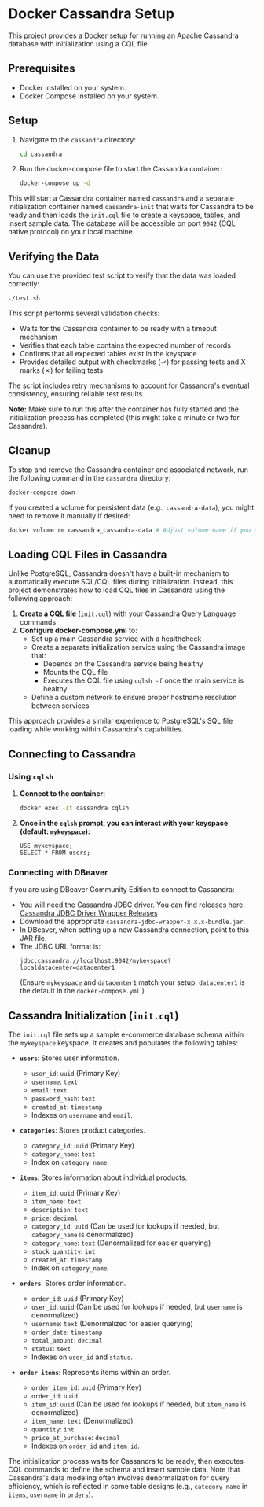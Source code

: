 # Docker Cassandra Setup

This project provides a Docker setup for running an Apache Cassandra database with initialization using a CQL file.

## Prerequisites

- Docker installed on your system.
- Docker Compose installed on your system.

## Setup

1.  Navigate to the `cassandra` directory:
    ```bash
    cd cassandra
    ```

2.  Run the docker-compose file to start the Cassandra container:
    ```bash
    docker-compose up -d
    ```

This will start a Cassandra container named `cassandra` and a separate initialization container named `cassandra-init` that waits for Cassandra to be ready and then loads the `init.cql` file to create a keyspace, tables, and insert sample data. The database will be accessible on port `9042` (CQL native protocol) on your local machine.

## Verifying the Data

You can use the provided test script to verify that the data was loaded correctly:

```bash
./test.sh
```

This script performs several validation checks:
- Waits for the Cassandra container to be ready with a timeout mechanism
- Verifies that each table contains the expected number of records
- Confirms that all expected tables exist in the keyspace
- Provides detailed output with checkmarks (✓) for passing tests and X marks (✗) for failing tests

The script includes retry mechanisms to account for Cassandra's eventual consistency, ensuring reliable test results.

**Note:** Make sure to run this after the container has fully started and the initialization process has completed (this might take a minute or two for Cassandra).

## Cleanup

To stop and remove the Cassandra container and associated network, run the following command in the `cassandra` directory:

```bash
docker-compose down
```
If you created a volume for persistent data (e.g., `cassandra-data`), you might need to remove it manually if desired:
```bash
docker volume rm cassandra_cassandra-data # Adjust volume name if you changed it
```

## Loading CQL Files in Cassandra

Unlike PostgreSQL, Cassandra doesn't have a built-in mechanism to automatically execute SQL/CQL files during initialization. Instead, this project demonstrates how to load CQL files in Cassandra using the following approach:

1. **Create a CQL file** (`init.cql`) with your Cassandra Query Language commands
2. **Configure docker-compose.yml** to:
   - Set up a main Cassandra service with a healthcheck
   - Create a separate initialization service using the Cassandra image that:
     - Depends on the Cassandra service being healthy
     - Mounts the CQL file
     - Executes the CQL file using `cqlsh -f` once the main service is healthy
   - Define a custom network to ensure proper hostname resolution between services

This approach provides a similar experience to PostgreSQL's SQL file loading while working within Cassandra's capabilities.

## Connecting to Cassandra

### Using `cqlsh`

1.  **Connect to the container:**
    ```bash
    docker exec -it cassandra cqlsh
    ```

2.  **Once in the `cqlsh` prompt, you can interact with your keyspace (default: `mykeyspace`):**
    ```cql
    USE mykeyspace;
    SELECT * FROM users;
    ```

### Connecting with DBeaver

If you are using DBeaver Community Edition to connect to Cassandra:

*   You will need the Cassandra JDBC driver. You can find releases here: [Cassandra JDBC Driver Wrapper Releases](https://github.com/ing-bank/cassandra-jdbc-wrapper/releases)
*   Download the appropriate `cassandra-jdbc-wrapper-x.x.x-bundle.jar`.
*   In DBeaver, when setting up a new Cassandra connection, point to this JAR file.
*   The JDBC URL format is:
    ```jdbc
    jdbc:cassandra://localhost:9042/mykeyspace?localdatacenter=datacenter1
    ```
    (Ensure `mykeyspace` and `datacenter1` match your setup. `datacenter1` is the default in the `docker-compose.yml`.)

## Cassandra Initialization (`init.cql`)

The `init.cql` file sets up a sample e-commerce database schema within the `mykeyspace` keyspace. It creates and populates the following tables:

*   **`users`**: Stores user information.
    *   `user_id`: `uuid` (Primary Key)
    *   `username`: `text`
    *   `email`: `text`
    *   `password_hash`: `text`
    *   `created_at`: `timestamp`
    *   Indexes on `username` and `email`.

*   **`categories`**: Stores product categories.
    *   `category_id`: `uuid` (Primary Key)
    *   `category_name`: `text`
    *   Index on `category_name`.

*   **`items`**: Stores information about individual products.
    *   `item_id`: `uuid` (Primary Key)
    *   `item_name`: `text`
    *   `description`: `text`
    *   `price`: `decimal`
    *   `category_id`: `uuid` (Can be used for lookups if needed, but `category_name` is denormalized)
    *   `category_name`: `text` (Denormalized for easier querying)
    *   `stock_quantity`: `int`
    *   `created_at`: `timestamp`
    *   Index on `category_name`.

*   **`orders`**: Stores order information.
    *   `order_id`: `uuid` (Primary Key)
    *   `user_id`: `uuid` (Can be used for lookups if needed, but `username` is denormalized)
    *   `username`: `text` (Denormalized for easier querying)
    *   `order_date`: `timestamp`
    *   `total_amount`: `decimal`
    *   `status`: `text`
    *   Indexes on `user_id` and `status`.

*   **`order_items`**: Represents items within an order.
    *   `order_item_id`: `uuid` (Primary Key)
    *   `order_id`: `uuid`
    *   `item_id`: `uuid` (Can be used for lookups if needed, but `item_name` is denormalized)
    *   `item_name`: `text` (Denormalized)
    *   `quantity`: `int`
    *   `price_at_purchase`: `decimal`
    *   Indexes on `order_id` and `item_id`.

The initialization process waits for Cassandra to be ready, then executes CQL commands to define the schema and insert sample data. Note that Cassandra's data modeling often involves denormalization for query efficiency, which is reflected in some table designs (e.g., `category_name` in `items`, `username` in `orders`).

